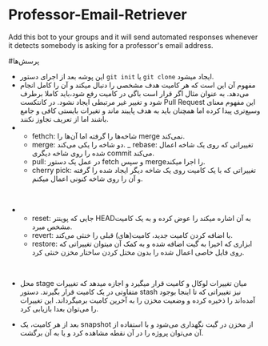 # Professor-Email-Retriever
Add this bot to your groups and it will send automated responses whenever it detects somebody is asking for a professor's email address. 

#پرسش‌ها 
-  این پوشه بعد از اجرای دستور `git init` یا `git clone` ایجاد میشود.
- مفهوم آن این است که هر کامیت هدف مشخصی را دنبال میکند و آن را کامل انجام می‌دهد. به عنوان مثال اگر قرار است باگی در کامیت رفع شود،باید کاملا برطرف شود و تغییر غیر مرتبطی ایجاد نشود. در کانتکست Pull Request این مفهوم معنای وسیع‌تری پیدا کرده اما همچنان باید به هدف پایبند ماند و تغیرات بایستی کافی و جامع باشند اما از تعریف تجاوز نکنند.
- 
    - fethch: شاخه‌ها را گرفته اما آن‌ها را merge نمی‌کند.
    - merge: دو شاخه را یکی می‌کند.
    _ rebase: تغییراتی که روی یک شاخه اعمال شده را روی شاخه دیگری commit می‌کند.
    - pull: در عمل یک دستور fetch و سپس mergeرا اجرا میکند.
    - cherry pick: تغییراتی که با یک کامیت روی یک شاخه دیگر ایجاد شده را گرفته و آن را روی شاخه کنونی اعمال میکنم.


<br>

- 
    - reset: جایی که پوینتر HEADبه آن اشاره میکند را عوض کرده و به یک کامیت مشخص مبرد.
    - revert: با اضافه کردن کامیت جدید، کامیت(های) قبلی را خنثی می‌کند. 
    - restore: ابزاری که اخیرا به گیت اضافه شده و به کمک آن میتوان تغییراتی که روی فایل خاصی اعمال شده را بدون مختل کردن ساختار مخزن خنثی کرد.

<br>

-  محل  stage میان تغییرات لوکال و کامیت قرار میگیرد و اجازه میدهد که تغییرات متفاوتی در یک کامیت قرار بگیرند. دستور stash نیز تغییراتی که تا اینجا بوجود آمده‌اند را ذخیره کرده و وضعیت مخزن را به آخرین کامیت برمیگرداند. این تغییرات را می‌توان بعدا بازیابی کرد.

- بعد از هر کامیت، یک snapshot از مخزن در گیت نگهداری می‌شود و با استفاده از آن می‌توان پروژه را در آن نقطه مشاهده کرد و یا به آن برگشت.
